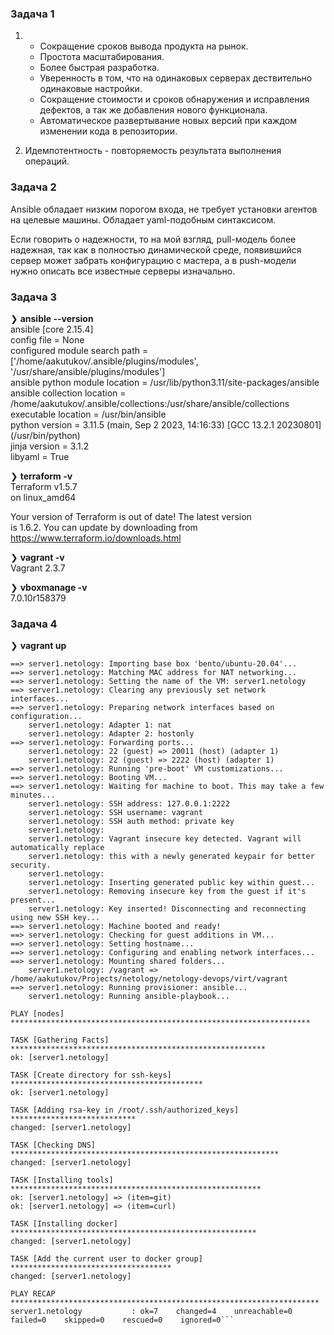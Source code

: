 ### Задача 1
1.  - Сокращение сроков вывода продукта на рынок.  
    - Простота масштабирования.  
    - Более быстрая разработка.  
    - Уверенность в том, что на одинаковых серверах дествительно одинаковые настройки.  
    - Сокращение стоимости и сроков обнаружения и исправления дефектов, а так же добавления нового функционала.  
    - Автоматическое развертывание новых версий при каждом изменении кода в репозитории.  

2. Идемпотентность - повторяемость результата выполнения операций.
  
### Задача 2
Ansible обладает низким порогом входа, не требует установки агентов на целевые машины.
Обладает yaml-подобным синтаксисом.

Если говорить о надежности, то на мой взгляд, pull-модель более надежная, так как в полностью динамической среде, появившийся сервер может забрать конфигурацию с мастера, а в push-модели нужно описать все известные серверы изначально.
  
### Задача 3
❯ **ansible --version**  
ansible [core 2.15.4]  
  config file = None  
  configured module search path = ['/home/aakutukov/.ansible/plugins/modules', '/usr/share/ansible/plugins/modules']  
  ansible python module location = /usr/lib/python3.11/site-packages/ansible  
  ansible collection location = /home/aakutukov/.ansible/collections:/usr/share/ansible/collections  
  executable location = /usr/bin/ansible  
  python version = 3.11.5 (main, Sep  2 2023, 14:16:33) [GCC 13.2.1 20230801] (/usr/bin/python)  
  jinja version = 3.1.2  
  libyaml = True  

❯ **terraform -v**  
Terraform v1.5.7  
on linux_amd64  
  
Your version of Terraform is out of date! The latest version  
is 1.6.2. You can update by downloading from https://www.terraform.io/downloads.html  
  
❯ **vagrant -v**  
Vagrant 2.3.7 
   
❯ **vboxmanage -v**  
7.0.10r158379  
  
### Задача 4
❯ **vagrant up**  
```Bringing machine 'server1.netology' up with 'virtualbox' provider...  
==> server1.netology: Importing base box 'bento/ubuntu-20.04'...  
==> server1.netology: Matching MAC address for NAT networking...  
==> server1.netology: Setting the name of the VM: server1.netology  
==> server1.netology: Clearing any previously set network interfaces...  
==> server1.netology: Preparing network interfaces based on configuration...  
    server1.netology: Adapter 1: nat  
    server1.netology: Adapter 2: hostonly  
==> server1.netology: Forwarding ports...  
    server1.netology: 22 (guest) => 20011 (host) (adapter 1)  
    server1.netology: 22 (guest) => 2222 (host) (adapter 1)  
==> server1.netology: Running 'pre-boot' VM customizations...  
==> server1.netology: Booting VM...  
==> server1.netology: Waiting for machine to boot. This may take a few minutes...  
    server1.netology: SSH address: 127.0.0.1:2222  
    server1.netology: SSH username: vagrant  
    server1.netology: SSH auth method: private key  
    server1.netology:   
    server1.netology: Vagrant insecure key detected. Vagrant will automatically replace  
    server1.netology: this with a newly generated keypair for better security.  
    server1.netology:   
    server1.netology: Inserting generated public key within guest...  
    server1.netology: Removing insecure key from the guest if it's present...  
    server1.netology: Key inserted! Disconnecting and reconnecting using new SSH key...  
==> server1.netology: Machine booted and ready!  
==> server1.netology: Checking for guest additions in VM...  
==> server1.netology: Setting hostname...  
==> server1.netology: Configuring and enabling network interfaces...  
==> server1.netology: Mounting shared folders...  
    server1.netology: /vagrant => /home/aakutukov/Projects/netology/netology-devops/virt/vagrant  
==> server1.netology: Running provisioner: ansible...  
    server1.netology: Running ansible-playbook...  
  
PLAY [nodes] *******************************************************************  
  
TASK [Gathering Facts] *********************************************************  
ok: [server1.netology]  
  
TASK [Create directory for ssh-keys] *******************************************  
ok: [server1.netology]  
  
TASK [Adding rsa-key in /root/.ssh/authorized_keys] ****************************  
changed: [server1.netology]  
  
TASK [Checking DNS] ************************************************************  
changed: [server1.netology]  
  
TASK [Installing tools] ********************************************************  
ok: [server1.netology] => (item=git)  
ok: [server1.netology] => (item=curl)  
  
TASK [Installing docker] *******************************************************  
changed: [server1.netology]  
  
TASK [Add the current user to docker group] ************************************  
changed: [server1.netology]  
  
PLAY RECAP *********************************************************************  
server1.netology           : ok=7    changed=4    unreachable=0    failed=0    skipped=0    rescued=0    ignored=0```
